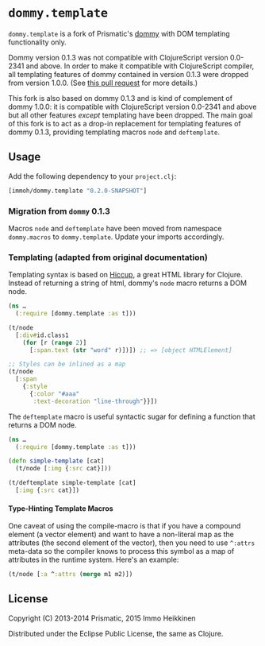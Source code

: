 # `dommy.template`

`dommy.template` is a fork of Prismatic's [dommy](https://github.com/Prismatic/dommy) with DOM templating functionality only.

Dommy version 0.1.3 was not compatible with ClojureScript version 0.0-2341 and above. In order to make it compatible with ClojureScript compiler, all templating features of dommy contained in version 0.1.3 were dropped from version 1.0.0. (See [this pull request](https://github.com/Prismatic/dommy/pull/85) for more details.)

This fork is also based on dommy 0.1.3 and is kind of complement of dommy 1.0.0: it is compatible with ClojureScript version 0.0-2341 and above but all other features *except* templating have been dropped. The main goal of this fork is to act as a drop-in replacement for templating features of dommy 0.1.3, providing templating macros `node` and `deftemplate`.

## Usage

Add the following dependency to your `project.clj`:

```clojure
[immoh/dommy.template "0.2.0-SNAPSHOT"]
```

### Migration from `dommy` 0.1.3

Macros `node` and `deftemplate` have been moved from namespace `dommy.macros` to `dommy.template`. Update your imports accordingly.

### Templating (adapted from original documentation) 

Templating syntax is based on [Hiccup](https://github.com/weavejester/hiccup/), a great HTML library for Clojure. Instead of returning a string of html, dommy's `node` macro returns a DOM node.

```clojure
(ns …
  (:require [dommy.template :as t]))

(t/node
  [:div#id.class1
    (for [r (range 2)]
      [:span.text (str "word" r)])]) ;; => [object HTMLElement]

;; Styles can be inlined as a map
(t/node
  [:span
    {:style
      {:color "#aaa"
       :text-decoration "line-through"}}])
```

The `deftemplate` macro is useful syntactic sugar for defining a function that returns a DOM node.

```clojure
(ns …
  (:require [dommy.template :as t]))

(defn simple-template [cat]
  (t/node [:img {:src cat}]))

(t/deftemplate simple-template [cat]
  [:img {:src cat}])
```

#### Type-Hinting Template Macros

One caveat of using the compile-macro is that if you have a compound element (a vector element) and want to have a non-literal map as the attributes (the second element of the vector), then you need to use <code>^:attrs</code> meta-data so the compiler knows to process this symbol as a map of attributes in the runtime system. Here's an example:

```clojure
(t/node [:a ^:attrs (merge m1 m2)])
```

## License

Copyright (C) 2013-2014 Prismatic, 2015 Immo Heikkinen

Distributed under the Eclipse Public License, the same as Clojure.
